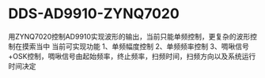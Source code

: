 # DDS-AD9910-ZYNQ7020
用ZYNQ7020控制AD9910实现波形的输出，当前只能单频控制，更复杂的波形控制在摸索当中
当前可实现功能
1、单频幅度控制
2、单频频率控制
3、啁啾信号+OSK控制，啁啾信号由起始频率，终止频率，扫频时间，扫频方向以及系统运行时间决定
